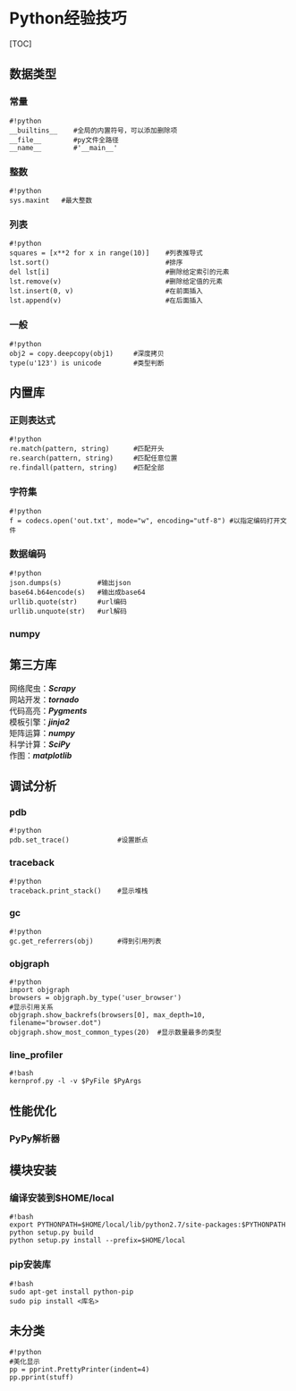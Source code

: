 # Python经验技巧

[TOC]

## 数据类型
### 常量
```
#!python
__builtins__    #全局的内置符号，可以添加删除项  
__file__        #py文件全路径  
__name__        #'__main__'
```

### 整数
```
#!python
sys.maxint   #最大整数
```

### 列表
```
#!python
squares = [x**2 for x in range(10)]    #列表推导式
lst.sort()                             #排序
del lst[i]                             #删除给定索引的元素
lst.remove(v)                          #删除给定值的元素
lst.insert(0, v)                       #在前面插入
lst.append(v)                          #在后面插入
```  

### 一般
```
#!python
obj2 = copy.deepcopy(obj1)     #深度拷贝
type(u'123') is unicode        #类型判断
```  
## 内置库
### 正则表达式
```
#!python
re.match(pattern, string)      #匹配开头
re.search(pattern, string)     #匹配任意位置  
re.findall(pattern, string)    #匹配全部
```

### 字符集
```
#!python
f = codecs.open('out.txt', mode="w", encoding="utf-8") #以指定编码打开文件
```

### 数据编码
```
#!python
json.dumps(s)         #输出json
base64.b64encode(s)   #输出成base64
urllib.quote(str)     #url编码
urllib.unquote(str)   #url解码
```

### numpy

## 第三方库
网络爬虫：***Scrapy***  
网站开发：***tornado***  
代码高亮：***Pygments***    
模板引擎：***jinja2***  
矩阵运算：***numpy***  
科学计算：***SciPy***  
作图：***matplotlib***  

## 调试分析
### pdb
```
#!python
pdb.set_trace()            #设置断点
```

### traceback
```
#!python
traceback.print_stack()    #显示堆栈
```

### gc
```
#!python
gc.get_referrers(obj)      #得到引用列表
```

### objgraph
```
#!python
import objgraph
browsers = objgraph.by_type('user_browser')
#显示引用关系
objgraph.show_backrefs(browsers[0], max_depth=10, filename="browser.dot") 
objgraph.show_most_common_types(20)  #显示数量最多的类型
```

### line\_profiler
```
#!bash
kernprof.py -l -v $PyFile $PyArgs
```

## 性能优化
### PyPy解析器

## 模块安装
### 编译安装到$HOME/local
```
#!bash
export PYTHONPATH=$HOME/local/lib/python2.7/site-packages:$PYTHONPATH
python setup.py build
python setup.py install --prefix=$HOME/local
```

### pip安装库
```
#!bash
sudo apt-get install python-pip
sudo pip install <库名>
```

## 未分类
```
#!python
#美化显示
pp = pprint.PrettyPrinter(indent=4)
pp.pprint(stuff)
```